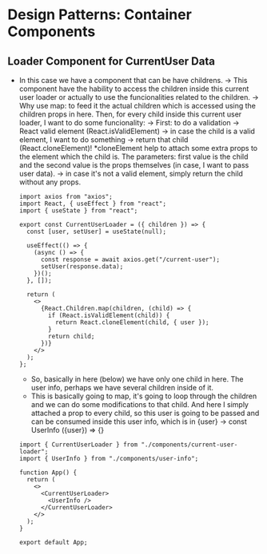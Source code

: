 # Design Patterns: Container Components

## Loader Component for CurrentUser Data
- In this case we have a component that can be have childrens.
  -> This component have the hability to access the children inside this current user loader or actually to use the funcionalities related to the children. 
  -> Why use map: to feed it the actual children which is accessed using the children props in here. Then, for every child inside this current user loader, I want to do some funcionality:
    -> First: to do a validation -> React valid element (React.isValidElement)
      -> in case the child is a valid element, I want to do something -> return that child (React.cloneElement)! 
        *cloneElement help to attach some extra props to the element which the child is. The parameters: first value is the child and the second value is the props themselves (in case, I want to pass user data).
      -> in case it's not a valid element, simply return the child without any props.

  ```
  import axios from "axios";
  import React, { useEffect } from "react";
  import { useState } from "react";

  export const CurrentUserLoader = ({ children }) => {
    const [user, setUser] = useState(null);

    useEffect(() => {
      (async () => {
        const response = await axios.get("/current-user");
        setUser(response.data);
      })();
    }, []);

    return (
      <>
        {React.Children.map(children, (child) => {
          if (React.isValidElement(child)) {
            return React.cloneElement(child, { user });
          }
          return child;
        })}
      </>
    );
  };
  ```

  - So, basically in here (below) we have only one child in here. The user info, perhaps we have several children inside of it. 
  - This is basically going to map, it's going to loop through the children and we can do some modifications to that child. And here I simply attached a prop to every child, so this user is going to be passed and can be consumed inside this user info, which is in {user} -> const UserInfo ({user}) => {}

  ```
  import { CurrentUserLoader } from "./components/current-user-loader";
  import { UserInfo } from "./components/user-info";

  function App() {
    return (
      <>
        <CurrentUserLoader>
          <UserInfo />
        </CurrentUserLoader>
      </>
    );
  }

  export default App;
  ```